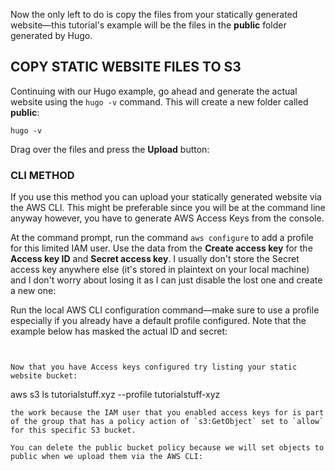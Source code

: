

Now the only left to do is copy the files from your statically generated website&mdash;this tutorial's example will be the files in the __public__ folder generated by Hugo.


## COPY STATIC WEBSITE FILES TO S3

Continuing with our Hugo example, go ahead and generate the actual website using the `hugo -v` command. This will create a new folder called __public__:

```
hugo -v
```


Drag over the files and press the __Upload__ button:



### CLI METHOD

If you use this method you can upload your statically generated website via the AWS CLI. This might be preferable since you will be at the command line anyway however, you have to generate AWS Access Keys from the console.


At the command prompt, run the command `aws configure` to add a profile for this limited IAM user. Use the data from the __Create access key__ for the __Access key ID__ and __Secret access key__. I usually don't store the Secret access key anywhere else (it's stored in plaintext on your local machine) and I don't worry about losing it as I can just disable the lost one and create a new one:



Run the local AWS CLI configuration command&mdash;make sure to use a profile especially if you already have a default profile configured. Note that the example below has masked the actual ID and secret:
```


Now that you have Access keys configured try listing your static website bucket:

```
aws s3 ls tutorialstuff.xyz --profile tutorialstuff-xyz
```
the work because the IAM user that you enabled access keys for is part of the group that has a policy action of `s3:GetObject` set to `allow` for this specific S3 bucket.

You can delete the public bucket policy because we will set objects to public when we upload them via the AWS CLI:

